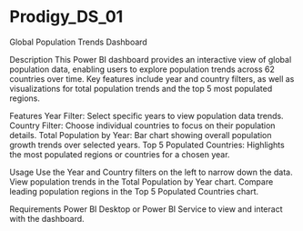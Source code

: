 # Prodigy_DS_01

Global Population Trends Dashboard

Description
This Power BI dashboard provides an interactive view of global population data, enabling users to explore population trends across 62 countries over time. Key features include year and country filters, as well as visualizations for total population trends and the top 5 most populated regions.

Features
Year Filter: Select specific years to view population data trends.
Country Filter: Choose individual countries to focus on their population details.
Total Population by Year: Bar chart showing overall population growth trends over selected years.
Top 5 Populated Countries: Highlights the most populated regions or countries for a chosen year.

Usage
Use the Year and Country filters on the left to narrow down the data.
View population trends in the Total Population by Year chart.
Compare leading population regions in the Top 5 Populated Countries chart.

Requirements
Power BI Desktop or Power BI Service to view and interact with the dashboard.



